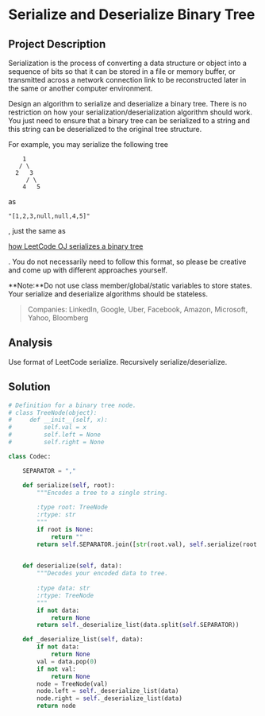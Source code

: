 # Serialize and Deserialize Binary Tree

## Project Description

Serialization is the process of converting a data structure or object into a sequence of bits so that it can be stored in a file or memory buffer, or transmitted across a network connection link to be reconstructed later in the same or another computer environment.

Design an algorithm to serialize and deserialize a binary tree. There is no restriction on how your serialization/deserialization algorithm should work. You just need to ensure that a binary tree can be serialized to a string and this string can be deserialized to the original tree structure.

For example, you may serialize the following tree

```
    1
   / \
  2   3
     / \
    4   5
```

as

`"[1,2,3,null,null,4,5]"`

, just the same as

[how LeetCode OJ serializes a binary tree](https://leetcode.com/faq/#binary-tree)

. You do not necessarily need to follow this format, so please be creative and come up with different approaches yourself.

**Note:**Do not use class member/global/static variables to store states. Your serialize and deserialize algorithms should be stateless.

> Companies: LinkedIn, Google, Uber, Facebook, Amazon, Microsoft, Yahoo, Bloomberg

## Analysis

Use format of LeetCode serialize. Recursively serialize/deserialize.

## Solution

```py
# Definition for a binary tree node.
# class TreeNode(object):
#     def __init__(self, x):
#         self.val = x
#         self.left = None
#         self.right = None

class Codec:

    SEPARATOR = ","

    def serialize(self, root):
        """Encodes a tree to a single string.
        
        :type root: TreeNode
        :rtype: str
        """
        if root is None:
            return ""
        return self.SEPARATOR.join([str(root.val), self.serialize(root.left), self.serialize(root.right)])
        

    def deserialize(self, data):
        """Decodes your encoded data to tree.
        
        :type data: str
        :rtype: TreeNode
        """
        if not data:
            return None
        return self._deserialize_list(data.split(self.SEPARATOR))

    def _deserialize_list(self, data):
        if not data:
            return None
        val = data.pop(0)
        if not val:
            return None
        node = TreeNode(val)
        node.left = self._deserialize_list(data)
        node.right = self._deserialize_list(data)
        return node
        
```



